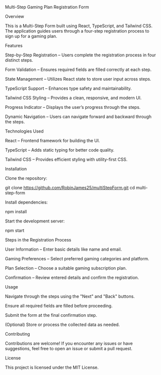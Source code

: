 Multi-Step Gaming Plan Registration Form

Overview

This is a Multi-Step Form built using React, TypeScript, and Tailwind CSS. The application guides users through a four-step registration process to sign up for a gaming plan.

Features

Step-by-Step Registration – Users complete the registration process in four distinct steps.

Form Validation – Ensures required fields are filled correctly at each step.

State Management – Utilizes React state to store user input across steps.

TypeScript Support – Enhances type safety and maintainability.

Tailwind CSS Styling – Provides a clean, responsive, and modern UI.

Progress Indicator – Displays the user’s progress through the steps.

Dynamic Navigation – Users can navigate forward and backward through the steps.

Technologies Used

React – Frontend framework for building the UI.

TypeScript – Adds static typing for better code quality.

Tailwind CSS – Provides efficient styling with utility-first CSS.

Installation

Clone the repository:

git clone https://github.com/RobinJames25/multiStepForm.git
cd multi-step-form

Install dependencies:

npm install

Start the development server:

npm start


Steps in the Registration Process

User Information – Enter basic details like name and email.

Gaming Preferences – Select preferred gaming categories and platform.

Plan Selection – Choose a suitable gaming subscription plan.

Confirmation – Review entered details and confirm the registration.

Usage

Navigate through the steps using the "Next" and "Back" buttons.

Ensure all required fields are filled before proceeding.

Submit the form at the final confirmation step.

(Optional) Store or process the collected data as needed.

Contributing

Contributions are welcome! If you encounter any issues or have suggestions, feel free to open an issue or submit a pull request.

License

This project is licensed under the MIT License.
